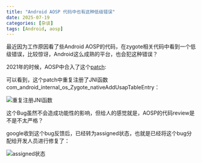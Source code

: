 ```yaml
---
title: "Android AOSP 代码中也有这种低级错误"
date: 2025-07-19  
categories: [杂谈]
tags: [Android, aosp]
---
```



最近因为工作原因看了些Android AOSP的代码，在zygote相关代码中看到一个低级错误，比较惊讶，Android这么成熟的平台，也会犯这种错误？

2021年的时候，AOSP中合入了这个[patch](https://android.googlesource.com/platform/frameworks/base/+/69d44b0bfd5d4a6721ab3dccf537a147af7b6d1d):

可以看到，这个patch中重复注册了JNI函数com_android_internal_os_Zygote_nativeAddUsapTableEntry：

![重复注册JNI函数](2025-07-19-google_aosp_bad_code/google_asop_bad_code.jpg)

这个Bug虽然不会造成功能性的影响，但给人的感觉就是，AOSP的代码review是不是不太严格？

google收到这个bug反馈后，已经转为assigned状态，也就是已经将这个bug分配给开发人员进行修复了：

![assigned状态](/2025-07-19-google_aosp_bad_code/aosp_assigned_my_bug_report.jpg)
